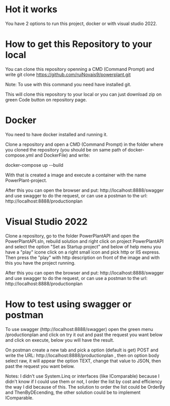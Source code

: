 # Hot it works

You have 2 options to run this project, docker or with visual studio 2022.

# How to get this Repository to your local

You can clone this repository openning a CMD (Command Prompt) and write git clone https://github.com/ruiNovais9/powerplant.git 

Note: To use with this command you need have installed git.

This will clone this repository to your local or you can just download zip on green Code button on repository page.

# Docker

You need to have docker installed and running it.

Clone a repository and open a CMD (Command Prompt) in the folder where you cloned the repository (you should be on same path of docker-compose.yml and DockerFile) and write:

docker-compose up --build

With that is created a image and execute a container with the name PowerPlant-project.

After this you can open the browser and put: http://localhost:8888/swagger and use swagger to do the request, or can use a postman to the url: http://localhost:8888/productionplan

# Visual Studio 2022

Clone a repository, go to the folder PowerPlantAPI and open the PowerPlantAPI.sln, rebuild solution and right click on project PowerPlantAPI and select
the option "Set as Startup project" and below of help menu you have a "play" icone click on a right small icon and pick http or IIS express.
Then press the "play" with http description on front of the image and with this you have the project running.

After this you can open the browser and put: http://localhost:8888/swagger and use swagger to do the request, or can use a postman to the url: http://localhost:8888/productionplan

# How to test using swagger or postman

To use swagger (http://localhost:8888/swagger) open the green menu /productionplan and click on try it out and past the request you want below and click on execute, below you will have the result.

On postman create a new tab and pick a option (default is get) POST and write the URL: http://localhost:8888/productionplan , then on option body select raw, it will appear the option TEXT, change that value to JSON, then past the request you want below.

Notes: I didn't use System.Linq or interfaces (like IComparable) because I didn't know if I could use them or not, I order the list by cost and efficiency the way I did because of this.
The solution to order the list could be OrderBy and ThenByDEcending, the other solution could be to implement IComparable.


